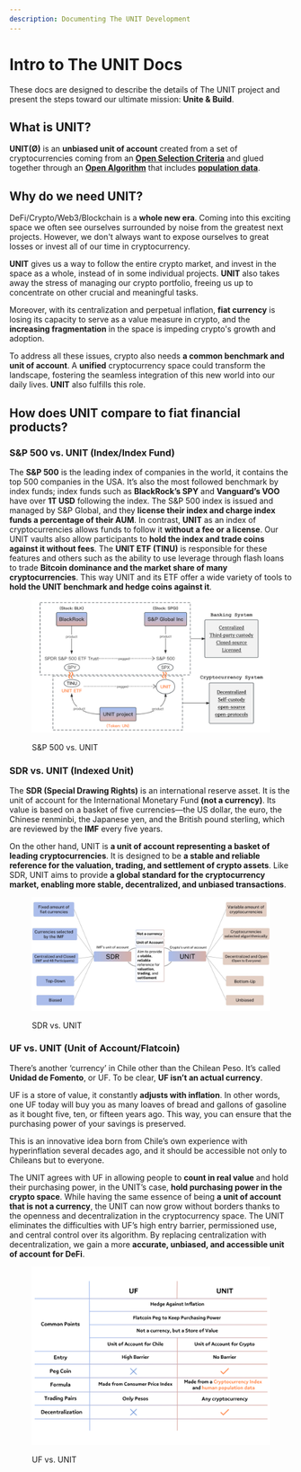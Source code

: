```yaml
---
description: Documenting The UNIT Development
---
```


# Intro to The UNIT Docs

These docs are designed to describe the details of The UNIT project and present the steps toward our ultimate mission: **Unite & Build**.

## What is UNIT?

**UNIT(Ø)** is an **unbiased unit of account** created from a set of cryptocurrencies coming from an [**Open Selection Criteria**](the-unit/algorithm.md#units-selection-criteria) and glued together through an [**Open Algorithm**](the-unit/algorithm.md) that includes [**population data**](the-unit/algorithm.md#population-data).

## Why do we need UNIT?

DeFi/Crypto/Web3/Blockchain is a **whole new era**. Coming into this exciting space we often see ourselves surrounded by noise from the greatest next projects. However, we don't always want to expose ourselves to great losses or invest all of our time in cryptocurrency.&#x20;

**UNIT** gives us a way to follow the entire crypto market, and invest in the space as a whole, instead of in some individual projects. **UNIT** also takes away the stress of managing our crypto portfolio, freeing us up to concentrate on other crucial and meaningful tasks.

Moreover, with its centralization and perpetual inflation, **fiat currency** is losing its capacity to serve as a value measure in crypto, and the **increasing fragmentation** in the space is impeding crypto's growth and adoption.&#x20;

To address all these issues, crypto also needs **a common benchmark and unit of account**. A **unified** cryptocurrency space could transform the landscape, fostering the seamless integration of this new world into our daily lives. **UNIT** also fulfills this role.

## How does UNIT compare to fiat financial products?

### S\&P 500 vs. UNIT (Index/Index Fund)

The **S\&P 500** is the leading index of companies in the world, it contains the top 500 companies in the USA. It’s also the most followed benchmark by index funds; index funds such as **BlackRock’s SPY** and **Vanguard’s VOO** have over **1T USD** following the index. The S\&P 500 index is issued and managed by S\&P Global, and they **license their index and charge index funds a percentage of their AUM**. In contrast, **UNIT** as an index of cryptocurrencies allows funds to follow it **without a fee or a license**. Our UNIT vaults also allow participants to **hold the index and trade coins against it without fees**. The **UNIT ETF (TINU)** is responsible for these features and others such as the ability to use leverage through flash loans to trade **Bitcoin dominance and the market share of many cryptocurrencies**. This way UNIT and its ETF offer a wide variety of tools to **hold the UNIT benchmark and hedge coins against it**.

<figure><picture><source srcset=".gitbook/assets/S&#x26;P white version (3).png" media="(prefers-color-scheme: dark)"><img src=".gitbook/assets/Analogy S&#x26;P500.png" alt=""></picture><figcaption><p>S&#x26;P 500 vs. UNIT</p></figcaption></figure>

### SDR vs. UNIT (Indexed Unit)

The **SDR (Special Drawing Rights)** is an international reserve asset. It is the unit of account for the International Monetary Fund **(not a currency)**. Its value is based on a basket of five currencies—the US dollar, the euro, the Chinese renminbi, the Japanese yen, and the British pound sterling, which are reviewed by the **IMF** every five years.

On the other hand, UNIT is **a unit of account representing a basket of leading cryptocurrencies**. It is designed to be **a stable and reliable reference for the valuation, trading, and settlement of crypto assets**. Like SDR, UNIT aims to provide **a global standard for the cryptocurrency market, enabling more stable, decentralized, and unbiased transactions**.

<figure><picture><source srcset=".gitbook/assets/Analogy - SDR.png" media="(prefers-color-scheme: dark)"><img src=".gitbook/assets/Analogy SDR.jpg" alt=""></picture><figcaption><p>SDR vs. UNIT</p></figcaption></figure>

### UF vs. UNIT (Unit of Account/Flatcoin)

There’s another ‘currency’ in Chile other than the Chilean Peso. It’s called **Unidad de Fomento**, or UF. To be clear, **UF isn’t an actual currency**.

UF is a store of value, it constantly **adjusts with inflation**. In other words, one UF today will buy you as many loaves of bread and gallons of gasoline as it bought five, ten, or fifteen years ago. This way, you can ensure that the purchasing power of your savings is preserved.

This is an innovative idea born from Chile’s own experience with hyperinflation several decades ago, and it should be accessible not only to Chileans but to everyone.

The UNIT agrees with UF in allowing people to **count in real value** and hold their purchasing power, in the UNIT’s case, **hold purchasing power in the crypto space**. While having the same essence of being **a unit of account that is not a currency**, the UNIT can now grow without borders thanks to the openness and decentralization in the cryptocurrency space. The UNIT eliminates the difficulties with UF’s high entry barrier, permissioned use, and central control over its algorithm. By replacing centralization with decentralization, we gain a more **accurate, unbiased, and accessible unit of account for DeFi**.

<figure><picture><source srcset=".gitbook/assets/UF analogy.png" media="(prefers-color-scheme: dark)"><img src=".gitbook/assets/Analogy UF.png" alt=""></picture><figcaption><p>UF vs. UNIT</p></figcaption></figure>
